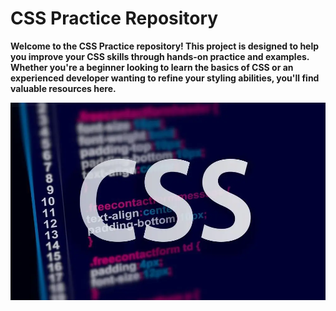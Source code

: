 # CSS Practice Repository

<p><b>Welcome to the CSS Practice repository! This project is designed to help you improve your CSS skills through hands-on practice and examples.
Whether you're a beginner looking to learn the basics of CSS or an experienced developer wanting to refine your styling abilities, you'll find valuable resources here.</b></p>

![Example Image](css.jpg)
